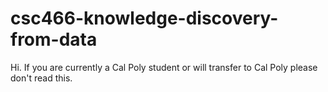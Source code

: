 # csc466-knowledge-discovery-from-data
Hi. If you are currently a Cal Poly student or will transfer to Cal Poly please don't read this.
